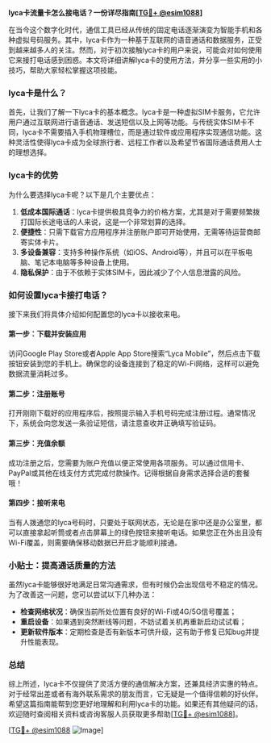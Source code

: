 **lyca卡流量卡怎么接电话？一份详尽指南[[TG💪+ @esim1088](https://t.me/s/esim1088)]**

在当今这个数字化时代，通信工具已经从传统的固定电话逐渐演变为智能手机和各种虚拟号码服务。其中，lyca卡作为一种基于互联网的语音通话和数据服务，正受到越来越多人的关注。然而，对于初次接触lyca卡的用户来说，可能会对如何使用它来接打电话感到困惑。本文将详细讲解lyca卡的使用方法，并分享一些实用的小技巧，帮助大家轻松掌握这项技能。

### lyca卡是什么？

首先，让我们了解一下lyca卡的基本概念。lyca卡是一种虚拟SIM卡服务，它允许用户通过互联网进行语音通话、发送短信以及上网等功能。与传统实体SIM卡不同，lyca卡不需要插入手机物理槽位，而是通过软件或应用程序实现通信功能。这种灵活性使得lyca卡成为全球旅行者、远程工作者以及希望节省国际通话费用人士的理想选择。

### lyca卡的优势

为什么要选择lyca卡呢？以下是几个主要优点：

1. **低成本国际通话**：lyca卡提供极具竞争力的价格方案，尤其是对于需要频繁拨打国际长途电话的人来说，这是一个非常划算的选择。
2. **便捷性**：只需下载官方应用程序并注册账户即可开始使用，无需等待运营商邮寄实体卡片。
3. **多设备兼容**：支持多种操作系统（如iOS、Android等），并且可以在平板电脑、笔记本电脑等多种设备上使用。
4. **隐私保护**：由于不依赖于实体SIM卡，因此减少了个人信息泄露的风险。

### 如何设置lyca卡接打电话？

接下来我们将具体介绍如何配置您的lyca卡以接收来电。

#### 第一步：下载并安装应用
访问Google Play Store或者Apple App Store搜索“Lyca Mobile”，然后点击下载按钮安装到您的手机上。确保您的设备连接到了稳定的Wi-Fi网络，这样可以避免数据流量消耗过多。

#### 第二步：注册账号
打开刚刚下载好的应用程序后，按照提示输入手机号码完成注册过程。通常情况下，系统会向您发送一条验证短信，请注意查收并正确填写验证码。

#### 第三步：充值余额
成功注册之后，您需要为账户充值以便正常使用各项服务。可以通过信用卡、PayPal或其他在线支付方式完成付款操作。记得根据自身需求选择合适的套餐哦！

#### 第四步：接听来电
当有人拨通您的lyca号码时，只要处于联网状态，无论是在家中还是办公室里，都可以直接拿起听筒或者点击屏幕上的绿色按钮来接听电话。如果您正在外出且没有Wi-Fi覆盖，则需要确保移动数据已开启才能顺利接通。

### 小贴士：提高通话质量的方法

虽然lyca卡能够很好地满足日常沟通需求，但有时候仍会出现信号不稳定的情况。为了改善这一问题，您可以尝试以下几种办法：

- **检查网络状况**：确保当前所处位置有良好的Wi-Fi或4G/5G信号覆盖；
- **重启设备**：如果遇到突然断线等问题，不妨试着关机再重新启动试试看；
- **更新软件版本**：定期检查是否有新版本可供升级，这有助于修复已知bug并提升性能表现。

### 总结

综上所述，lyca卡不仅提供了灵活方便的通信解决方案，还兼具经济实惠的特点。对于经常出差或者有海外联系需求的朋友而言，它无疑是一个值得信赖的好伙伴。希望这篇指南能帮到您更好地理解和利用lyca卡的功能。如果还有其他疑问的话，欢迎随时查阅相关资料或咨询客服人员获取更多帮助[[TG💪+ @esim1088](https://t.me/s/esim1088)]。

[[TG💪+ @esim1088](https://t.me/s/esim1088) ![Image](https://i.postimg.cc/4NQfJmqS/Snipaste-2025-05-13-00-14-12.png)]